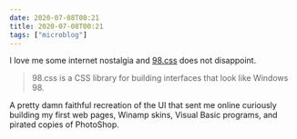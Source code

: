 ```yaml
---
date: 2020-07-08T00:21
title: 2020-07-08T00:21
tags: ["microblog"]
---
```


I love me some internet nostalgia and [98.css](https://jdan.github.io/98.css/) does not disappoint.

> 98.css is a CSS library for building interfaces that look like Windows 98.

A pretty damn faithful recreation of the UI that sent me online curiously building my first web pages, Winamp skins, Visual Basic programs, and pirated copies of PhotoShop.
